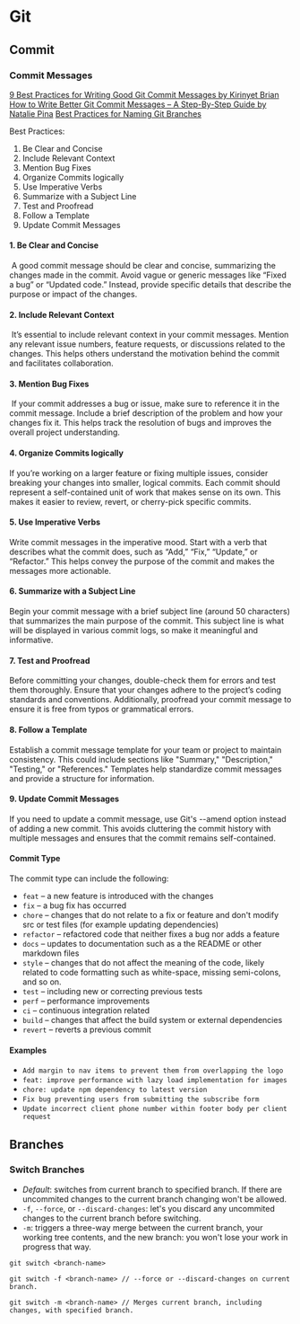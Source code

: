 # Git

## Commit

### Commit Messages

[9 Best Practices for Writing Good Git Commit Messages by Kirinyet Brian](https://www.linkedin.com/pulse/7-best-practices-writing-good-git-commitmessages-kirinyet-brian/)
[How to Write Better Git Commit Messages – A Step-By-Step Guide by Natalie Pina](https://www.freecodecamp.org/news/how-to-write-better-git-commit-messages/)
[Best Practices for Naming Git Branches](https://tilburgsciencehub.com/building-blocks/collaborate-and-share-your-work/use-github/naming-git-branches/)

Best Practices:
1. Be Clear and Concise
2. Include Relevant Context
3. Mention Bug Fixes
4. Organize Commits logically
5. Use Imperative Verbs
6. Summarize with a Subject Line
7. Test and Proofread
8. Follow a Template
9. Update Commit Messages

#### 1. Be Clear and Concise

 A good commit message should be clear and concise, summarizing the changes made in the commit. Avoid vague or generic messages like “Fixed a bug” or “Updated code.” Instead, provide specific details that describe the purpose or impact of the changes.

#### 2. Include Relevant Context

 It’s essential to include relevant context in your commit messages. Mention any relevant issue numbers, feature requests, or discussions related to the changes. This helps others understand the motivation behind the commit and facilitates collaboration.

#### 3. Mention Bug Fixes

 If your commit addresses a bug or issue, make sure to reference it in the commit message. Include a brief description of the problem and how your changes fix it. This helps track the resolution of bugs and improves the overall project understanding.

#### 4. Organize Commits logically

If you’re working on a larger feature or fixing multiple issues, consider breaking your changes into smaller, logical commits. Each commit should represent a self-contained unit of work that makes sense on its own. This makes it easier to review, revert, or cherry-pick specific commits.

#### 5. Use Imperative Verbs

Write commit messages in the imperative mood. Start with a verb that describes what the commit does, such as “Add,” “Fix,” “Update,” or “Refactor.” This helps convey the purpose of the commit and makes the messages more actionable.

#### 6. Summarize with a Subject Line

Begin your commit message with a brief subject line (around 50 characters) that summarizes the main purpose of the commit. This subject line is what will be displayed in various commit logs, so make it meaningful and informative.

#### 7. Test and Proofread

Before committing your changes, double-check them for errors and test them thoroughly. Ensure that your changes adhere to the project’s coding standards and conventions. Additionally, proofread your commit message to ensure it is free from typos or grammatical errors.

#### 8. Follow a Template

Establish a commit message template for your team or project to maintain consistency. This could include sections like "Summary," "Description," "Testing," or "References." Templates help standardize commit messages and provide a structure for information.

#### 9. Update Commit Messages

If you need to update a commit message, use Git's --amend option instead of adding a new commit. This avoids cluttering the commit history with multiple messages and ensures that the commit remains self-contained.

#### Commit Type

The commit type can include the following:

- `feat` – a new feature is introduced with the changes
- `fix` – a bug fix has occurred
- `chore` – changes that do not relate to a fix or feature and don't modify src or test files (for example updating dependencies)
- `refactor` – refactored code that neither fixes a bug nor adds a feature
- `docs` – updates to documentation such as a the README or other markdown files
- `style` – changes that do not affect the meaning of the code, likely related to code formatting such as white-space, missing semi-colons, and so on.
- `test` – including new or correcting previous tests
- `perf` – performance improvements
- `ci` – continuous integration related
- `build` – changes that affect the build system or external dependencies
- `revert` – reverts a previous commit

#### Examples

- `Add margin to nav items to prevent them from overlapping the logo`
- `feat: improve performance with lazy load implementation for images`
- `chore: update npm dependency to latest version`
- `Fix bug preventing users from submitting the subscribe form`
- `Update incorrect client phone number within footer body per client request`


## Branches

### Switch Branches

- *Default*: switches from current branch to specified branch. If there are uncommited changes to the current branch changing won't be allowed.
- `-f`, `--force`, or `--discard-changes`: let's you discard any uncommited changes to the current branch before switching.
- `-m`: triggers a three-way merge between the current branch, your working tree contents, and the new branch: you won't lose your work in progress that way.

```git
git switch <branch-name>

git switch -f <branch-name> // --force or --discard-changes on current branch.

git switch -m <branch-name> // Merges current branch, including changes, with specified branch.
```